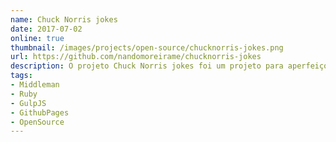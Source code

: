 ```yaml
---
name: Chuck Norris jokes
date: 2017-07-02
online: true
thumbnail: /images/projects/open-source/chucknorris-jokes.png
url: https://github.com/nandomoreirame/chucknorris-jokes
description: O projeto Chuck Norris jokes foi um projeto para aperfeiçoamento das minhas habilidades com ECMAScript 6 e VueJS/Vuex. O código é totalmente Open Source sob licença MIT.
tags:
- Middleman
- Ruby
- GulpJS
- GithubPages
- OpenSource
---
```

